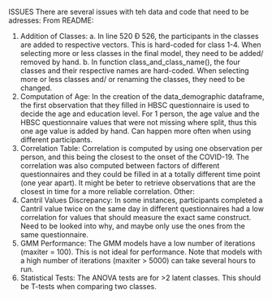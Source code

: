ISSUES
There are several issues with teh data and code that need to be adresses:
From README:
1. Addition of Classes: 
a. In line 520 Ð 526, the participants in the classes are added to respective vectors. This is hard-coded for class 1-4. When selecting more or less classes in the final model, they need to be added/ removed by hand.
b. In function class_and_class_name(), the four classes and their respective names are hard-coded. When selecting more or less classes and/ or renaming the classes, they need to be changed.
2. Computation of Age: In the creation of the data_demographic dataframe, the first observation that they filled in HBSC questionnaire is used to decide the age and education level. For 1 person, the age value and the HBSC questionnaire values that were not missing where split, thus this one age value is added by hand. Can happen more often when using different participants.
3. Correlation Table: Correlation is computed by using one observation per person, and this being the closest to the onset of the COVID-19. The correlation was also computed between factors of different questionnaires and they could be filled in at a totally different time point (one year apart). It might be beter to retrieve observations that are the closest in time for a more reliable correlation.
Other:
4. Cantril Values Discrepancy: In some instances, participants completed a Cantril value twice on the same day in different questionnaires had a low correlation for values that should measure the exact same construct. Need to be looked into why, and maybe only use the ones from the same questionnaire.
5. GMM Performance: The GMM models have a low number of iterations (maxiter = 100). This is not ideal for performance. Note that models with a high number of iterations (maxiter > 5000) can take several hours to run.
6. Statistical Tests: The ANOVA tests are for >2 latent classes. This should be T-tests when comparing two classes.
